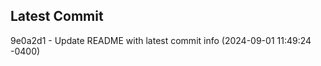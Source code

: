 
## Latest Commit
9e0a2d1 - Update README with latest commit info (2024-09-01 11:49:24 -0400) <Yunxi-Zhou>
